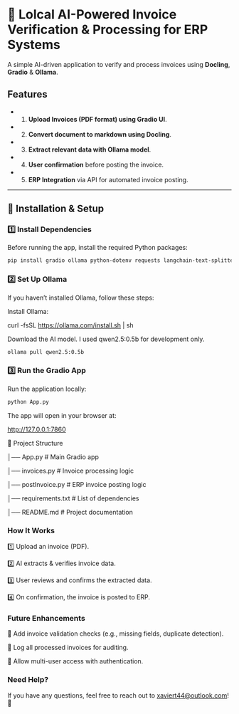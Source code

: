 # 🧾 Lolcal AI-Powered Invoice Verification & Processing for ERP Systems

A simple AI-driven application to verify and process invoices using  **Docling**, **Gradio** & **Ollama**.

## Features

- 1. **Upload Invoices (PDF format) using Gradio UI**.
- 2. **Convert document to markdown using Docling**.
- 3. **Extract relevant data with Ollama model**.
- 4. **User confirmation** before posting the invoice.
- 5. **ERP Integration** via API for automated invoice posting.

---

## 🔧 Installation & Setup

### 1️⃣ Install Dependencies
Before running the app, install the required Python packages:

```sh
pip install gradio ollama python-dotenv requests langchain-text-splitters docling

```


### 2️⃣ Set Up Ollama

If you haven’t installed Ollama, follow these steps:

Install Ollama:

curl -fsSL https://ollama.com/install.sh | sh

Download the AI model.
I used qwen2.5:0.5b for development only.

```sh
ollama pull qwen2.5:0.5b
```


### 3️⃣ Run the Gradio App

Run the application locally:
```sh
python App.py
```
The app will open in your browser at:

http://127.0.0.1:7860


📂 Project Structure

│── App.py                # Main Gradio app

│── invoices.py           # Invoice processing logic

│── postInvoice.py        # ERP invoice posting logic

│── requirements.txt      # List of dependencies

│── README.md             # Project documentation




###  How It Works

1️⃣ Upload an invoice (PDF).

2️⃣ AI extracts & verifies invoice data.

3️⃣ User reviews and confirms the extracted data.

4️⃣ On confirmation, the invoice is posted to ERP.


###  Future Enhancements

🔹 Add invoice validation checks (e.g., missing fields, duplicate detection).

🔹 Log all processed invoices for auditing.

🔹 Allow multi-user access with authentication.



###  Need Help?

If you have any questions, feel free to reach out to xaviert44@outlook.com! 🚀
